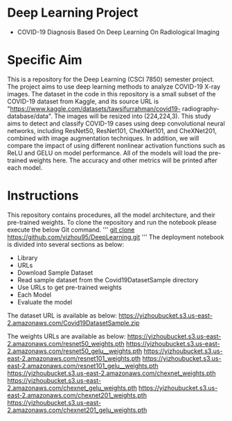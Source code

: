 # Deep Learning Project 
- COVID-19 Diagnosis Based On Deep Learning On Radiological Imaging
# Specific Aim
This is a repository for the Deep Learning (CSCI 7850) semester project. The project aims to use deep learning methods to analyze COVID-19 X-ray images. The dataset in the code in this repository is a small subset of the COVID-19 dataset from Kaggle, and its source URL is "https://www.kaggle.com/datasets/tawsifurrahman/covid19- radiography- database/data". The images will be resized into (224,224,3). This study aims to detect and classify COVID-19 cases using deep convolutional neural networks, including ResNet50, ResNet101, CheXNet101, and CheXNet201, combined with image augmentation techniques. In addition, we will compare the impact of using different nonlinear activation functions such as ReLU and GELU on model performance. All of the models will load the pre-trained weights here. The accuracy and other metrics will be printed after each model.
# Instructions
This repository contains  procedures, all the model architecture, and their pre-trained weights.
To clone the repository and run the notebook please execute the below Git command.
'''
[git clone](https://github.com/yizhou95/DeepLearning.git) https://github.com/yizhou95/DeepLearning.git
'''
The deployment notebook is divided into several sections as below:
* Library
* URLs
* Download Sample Dataset
* Read sample dataset from the Covid19DatasetSample directory
* Use URLs to get pre-trained weights
* Each Model
* Evaluate the model

The dataset URL is available as below:
https://yizhoubucket.s3.us-east-2.amazonaws.com/Covid19DatasetSample.zip

The weights URLs are available as below:
https://yizhoubucket.s3.us-east-2.amazonaws.com/resnet50_weights.pth
https://yizhoubucket.s3.us-east-2.amazonaws.com/resnet50_gelu__weights.pth
https://yizhoubucket.s3.us-east-2.amazonaws.com/resnet101_weights.pth
https://yizhoubucket.s3.us-east-2.amazonaws.com/resnet101_gelu__weights.pth
https://yizhoubucket.s3.us-east-2.amazonaws.com/chexnet_weights.pth
https://yizhoubucket.s3.us-east-2.amazonaws.com/chexnet_gelu_weights.pth
https://yizhoubucket.s3.us-east-2.amazonaws.com/chexnet201_weights.pth
https://yizhoubucket.s3.us-east-2.amazonaws.com/chexnet201_gelu_weights.pth


